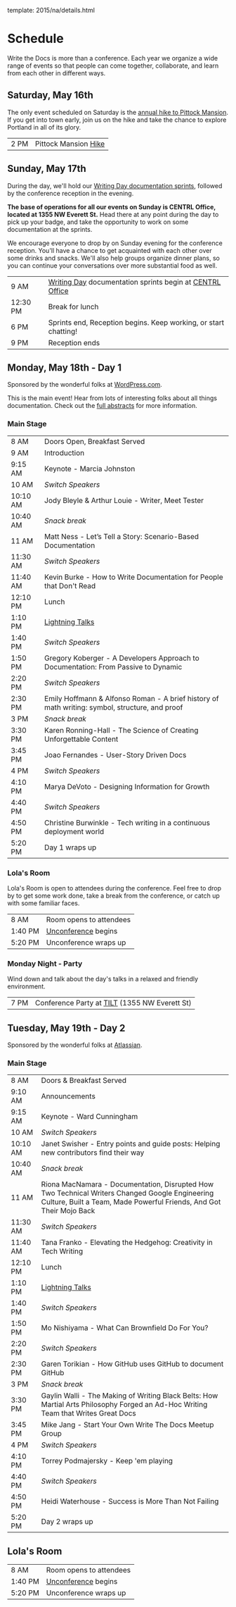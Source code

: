 template: 2015/na/details.html

# Schedule

Write the Docs is more than a conference.  Each year we organize a wide range
of events so that people can come together, collaborate, and learn from each
other in different ways.

## Saturday, May 16th

The only event scheduled on Saturday is the [annual hike to Pittock Mansion][hike].
If you get into town early, join us on the hike and take the chance to explore
Portland in all of its glory.

<table class="schedule">
  <tr>
    <td class="schedule-time">2 PM</td>
    <td>Pittock Mansion <a href="/conf/na/2015/hike/">Hike</a></td>
  </tr>
</table>

[hike]: /conf/na/2015/hike/

## Sunday, May 17th

During the day, we'll hold our [Writing Day documentation sprints][writing-day],
followed by the conference reception in the evening.

**The base of operations for all our events on Sunday is CENTRL Office, located
at 1355 NW Everett St.** Head there at any point during the day to pick up your
badge, and take the opportunity to work on some documentation at the sprints. 

We encourage everyone to drop by on Sunday evening for the conference
reception. You'll have a chance to get acquainted with each other over some
drinks and snacks. We'll also help groups organize dinner plans, so you
can continue your conversations over more substantial food as well.

<table class="schedule">
  <tr>
    <td class="schedule-time">9 AM</td>
    <td><a href="/conf/na/2015/writing-day/">Writing Day</a> documentation sprints begin at <a href="https://goo.gl/maps/xljmU">CENTRL Office</a></td>
  </tr>
  <tr>
    <td class="schedule-time">12:30 PM</td>
    <td>Break for lunch</td>
  </tr>
  <tr>
    <td class="schedule-time">6 PM</td>
    <td>Sprints end, Reception begins. Keep working, or start chatting!</td>
  </tr>
  <tr>
    <td class="schedule-time">9 PM</td>
    <td>Reception ends</td>
  </tr>
</table>

[writing-day]: /conf/na/2015/writing-day/

## Monday, May 18th - Day 1

Sponsored by the wonderful folks at [WordPress.com](https://wordpress.com/). 

This is the main event! Hear from lots of interesting folks about all things documentation.
Check out the [full abstracts](http://www.writethedocs.org/conf/na/2015/speakers/) for more information.

### Main Stage

<table>
  <tr>
    <td class="schedule-time">8 AM</td>
    <td>Doors Open, Breakfast Served</td>
  </tr>
  <tr>
    <td class="schedule-time">9 AM</td>
    <td>Introduction</td>
  </tr>
  <tr>
    <td class="schedule-time">9:15 AM</td>
    <td>Keynote - Marcia Johnston</td>
  </tr>
  <tr>
    <td class="schedule-time">10 AM</td>
    <td><em>Switch Speakers</em></td>
  </tr>
  <tr>
    <td class="schedule-time">10:10 AM</td>
    <td>Jody Bleyle & Arthur Louie - Writer, Meet Tester</td>
  </tr>
  <tr>
    <td class="schedule-time">10:40 AM</td>
    <td><em>Snack break</em></td>
  </tr>
  <tr>
    <td class="schedule-time">11 AM</td>
    <td>Matt Ness - Let’s Tell a Story: Scenario-Based Documentation</td>
  </tr>
  <tr>
    <td class="schedule-time">11:30 AM</td>
    <td><em>Switch Speakers</em></td>
  </tr>
  <tr>
    <td class="schedule-time">11:40 AM</td>
    <td>Kevin Burke - How to Write Documentation for People that Don't Read</td>
  </tr>
  <tr>
    <td class="schedule-time">12:10 PM</td>
    <td>Lunch</td>
  </tr>
  <tr>
    <td class="schedule-time">1:10 PM</td>
    <td><a href="/conf/na/2015/lightning-talks/">Lightning Talks</a></td>
  </tr>
  <tr>
    <td class="schedule-time">1:40 PM</td>
    <td><em>Switch Speakers</em></td>
  </tr>
  <tr>
    <td class="schedule-time">1:50 PM</td>
    <td>Gregory Koberger - A Developers Approach to Documentation: From Passive to Dynamic</td>
  </tr>
  <tr>
    <td class="schedule-time">2:20 PM</td>
    <td><em>Switch Speakers</em></td>
  </tr>
  <tr>
    <td class="schedule-time">2:30 PM</td>
    <td>Emily Hoffmann & Alfonso Roman - A brief history of math writing: symbol, structure, and proof</td>
  </tr>
  <tr>
    <td class="schedule-time">3 PM</td>
    <td><em>Snack break</em></td>
  </tr>
  <tr>
    <td class="schedule-time">3:30 PM</td>
    <td>Karen Ronning-Hall - The Science of Creating Unforgettable Content</td>
  </tr>
  <tr>
    <td class="schedule-time">3:45 PM</td>
    <td>Joao Fernandes - User-Story Driven Docs</td>
  </tr>
  <tr>
    <td class="schedule-time">4 PM</td>
    <td><em>Switch Speakers</em></td>
  </tr>
  <tr>
    <td class="schedule-time">4:10 PM</td>
    <td>Marya DeVoto - Designing Information for Growth</td>
  </tr>
  <tr>
    <td class="schedule-time">4:40 PM</td>
    <td><em>Switch Speakers</em></td>
  </tr>
  <tr>
    <td class="schedule-time">4:50 PM</td>
    <td>Christine Burwinkle - Tech writing in a continuous deployment world</td>
  </tr>
  <tr>
    <td class="schedule-time">5:20 PM</td>
    <td>Day 1 wraps up</td>
  </tr>
</table>

### Lola's Room

Lola's Room is open to attendees during the conference. 
Feel free to drop by to get some work
done, take a break from the conference, or catch up with some familiar faces.

<table class="schedule">
  <tr>
    <td class="schedule-time">8 AM</td>
    <td>Room opens to attendees</td>
  </tr>
  <tr>
    <td class="schedule-time">1:40 PM</td>
    <td><a href="/conf/na/2015/unconference/">Unconference</a> begins</td>
  </tr>
  <tr>
    <td class="schedule-time">5:20 PM</td>
    <td>Unconference wraps up</td>
  </tr>
</table>

### Monday Night - Party

Wind down and talk about the day's talks in a relaxed and friendly
environment.

<table class="schedule">
  <tr>
    <td class="schedule-time">7 PM</td>
    <td>Conference Party at <a href="https://goo.gl/maps/ZoKCP">TILT</a> (1355 NW Everett St)</td>
  </tr>
</table>

## Tuesday, May 19th - Day 2

Sponsored by the wonderful folks at [Atlassian](https://www.atlassian.com/).

### Main Stage

<table>
  <tr>
    <td class="schedule-time">8 AM</td>
    <td>Doors & Breakfast Served</td>
  </tr>
  <tr>
    <td class="schedule-time">9:10 AM</td>
    <td>Announcements</td>
  </tr>
  <tr>
    <td class="schedule-time">9:15 AM</td>
    <td>Keynote - Ward Cunningham</td>
  </tr>
  <tr>
    <td class="schedule-time">10 AM</td>
    <td><em>Switch Speakers</em></td>
  </tr>
  <tr>
    <td class="schedule-time">10:10 AM</td>
    <td>Janet Swisher - Entry points and guide posts: Helping new contributors find their way</td>
  </tr>
  <tr>
    <td class="schedule-time">10:40 AM</td>
    <td><em>Snack break</em></td>
  </tr>
  <tr>
    <td class="schedule-time">11 AM</td>
    <td>Riona MacNamara - Documentation, Disrupted How Two Technical Writers Changed Google Engineering Culture, Built a Team, Made Powerful Friends, And Got Their Mojo Back</td>
  </tr>
  <tr>
    <td class="schedule-time">11:30 AM</td>
    <td><em>Switch Speakers</em></td>
  </tr>
  <tr>
    <td class="schedule-time">11:40 AM</td>
    <td>Tana Franko - Elevating the Hedgehog: Creativity in Tech Writing</td>
  </tr>
  <tr>
    <td class="schedule-time">12:10 PM</td>
    <td>Lunch</td>
  </tr>
  <tr>
    <td class="schedule-time">1:10 PM</td>
    <td><a href="/conf/na/2015/lightning-talks/">Lightning Talks</a></td>
  </tr>
  <tr>
    <td class="schedule-time">1:40 PM</td>
    <td><em>Switch Speakers</em></td>
  </tr>
  <tr>
    <td class="schedule-time">1:50 PM</td>
    <td>Mo Nishiyama - What Can Brownfield Do For You?</td>
  </tr>
  <tr>
    <td class="schedule-time">2:20 PM</td>
    <td><em>Switch Speakers</em></td>
  </tr>
  <tr>
    <td class="schedule-time">2:30 PM</td>
    <td>Garen Torikian - How GitHub uses GitHub to document GitHub</td>
  </tr>
  <tr>
    <td class="schedule-time">3 PM</td>
    <td><em>Snack break</em></td>
  </tr>
  <tr>
    <td class="schedule-time">3:30 PM</td>
    <td>Gaylin Walli - The Making of Writing Black Belts: How Martial Arts Philosophy Forged an Ad-Hoc Writing Team that Writes Great Docs</td>
  </tr>
  <tr>
    <td class="schedule-time">3:45 PM</td>
    <td>Mike Jang - Start Your Own Write The Docs Meetup Group</td>
  </tr>
  <tr>
    <td class="schedule-time">4 PM</td>
    <td><em>Switch Speakers</em></td>
  </tr>
  <tr>
    <td class="schedule-time">4:10 PM</td>
    <td>Torrey Podmajersky - Keep 'em playing</td>
  </tr>
  <tr>
    <td class="schedule-time">4:40 PM</td>
    <td><em>Switch Speakers</em></td>
  </tr>
  <tr>
    <td class="schedule-time">4:50 PM</td>
    <td>Heidi Waterhouse - Success is More Than Not Failing</td>
  </tr>
  <tr>
    <td class="schedule-time">5:20 PM</td>
    <td>Day 2 wraps up</td>
  </tr>
</table>

## Lola's Room

<table class="schedule">
  <tr>
    <td class="schedule-time">8 AM</td>
    <td>Room opens to attendees</td>
  </tr>
  <tr>
    <td class="schedule-time">1:40 PM</td>
    <td><a href="/conf/na/2015/unconference/">Unconference</a> begins</td>
  </tr>
  <tr>
    <td class="schedule-time">5:20 PM</td>
    <td>Unconference wraps up</td>
  </tr>
</table>
